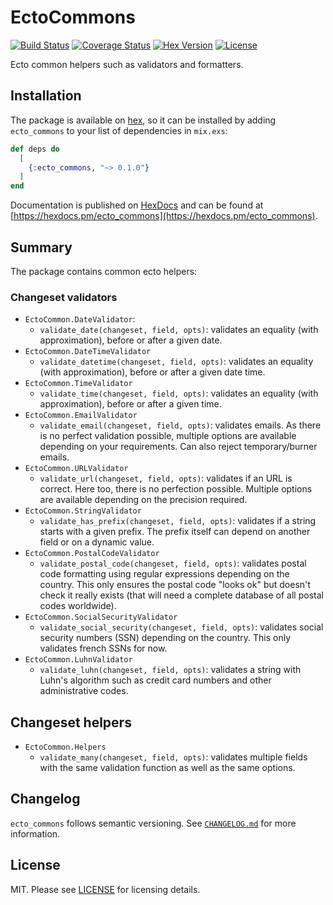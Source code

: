 # EctoCommons

[![Build Status](https://github.com/achedeuzot/ecto_commons/workflows/tests/badge.svg)](https://github.com/achedeuzot/ecto_commons/actions?query=workflow%3Atests+branch%3Amaster) [![Coverage Status](https://coveralls.io/repos/github/achedeuzot/ecto_commons/badge.svg?branch=master)](https://coveralls.io/github/achedeuzot/ecto_commons?branch=master) [![Hex Version](https://img.shields.io/hexpm/v/ecto_commons.svg)](https://hex.pm/packages/ecto_commons) [![License](http://img.shields.io/badge/license-MIT-brightgreen.svg)](http://opensource.org/licenses/MIT)

Ecto common helpers such as validators and formatters.

## Installation

The package is available on [hex](https://hex.pm/), so it can be installed
by adding `ecto_commons` to your list of dependencies in `mix.exs`:

```elixir
def deps do
  [
    {:ecto_commons, "~> 0.1.0"}
  ]
end
```

Documentation is published on [HexDocs](https://hexdocs.pm) and can
be found at [https://hexdocs.pm/ecto_commons](https://hexdocs.pm/ecto_commons).

## Summary

The package contains common ecto helpers:

### Changeset validators
  - `EctoCommon.DateValidator`:
    - `validate_date(changeset, field, opts)`: validates an equality (with
       approximation), before or after a given date.
  - `EctoCommon.DateTimeValidator`
    - `validate_datetime(changeset, field, opts)`: validates an equality (with
       approximation), before or after a given date time.
  - `EctoCommon.TimeValidator`
    - `validate_time(changeset, field, opts)`: validates an equality (with
       approximation), before or after a given time.
  - `EctoCommon.EmailValidator`
    - `validate_email(changeset, field, opts)`: validates emails. As there is no
      perfect validation possible, multiple options are available depending
      on your requirements. Can also reject temporary/burner emails.
  - `EctoCommon.URLValidator`
    - `validate_url(changeset, field, opts)`: validates if an URL is correct. Here
      too, there is no perfection possible. Multiple options are available
      depending on the precision required.
  - `EctoCommon.StringValidator`
    - `validate_has_prefix(changeset, field, opts)`: validates if a string starts
      with a given prefix. The prefix itself can depend on another field or
      on a dynamic value.
  - `EctoCommon.PostalCodeValidator`
    - `validate_postal_code(changeset, field, opts)`: validates postal code formatting
      using regular expressions depending on the country. This only ensures the postal
      code "looks ok" but doesn't check it really exists (that will need a complete
      database of all postal codes worldwide).
  - `EctoCommon.SocialSecurityValidator`
    - `validate_social_security(changeset, field, opts)`: validates social security
      numbers (SSN) depending on the country. This only validates french SSNs for now.
  - `EctoCommon.LuhnValidator`
    - `validate_luhn(changeset, field, opts)`: validates a string with Luhn's
      algorithm such as credit card numbers and other administrative codes.

## Changeset helpers
 - `EctoCommon.Helpers`
   - `validate_many(changeset, field, opts)`: validates multiple fields with the same
     validation function as well as the same options.

## Changelog

`ecto_commons` follows semantic versioning. See [`CHANGELOG.md`](https://github.com/achedeuzot/ecto_commons/blob/master/CHANGELOG.md) for more information.

## License

MIT. Please see [LICENSE](https://github.com/achedeuzot/ecto_commons/blob/master/LICENSE) for licensing details.
